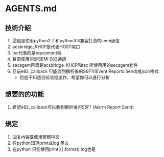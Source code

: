 # AGENTS.md 
## 技術介紹
1. 這個是使用python2.7 和python3.8兼容打造的semi通信
2. acsbridge_KHCP是代表HOST端口
3. tsc代表的是equipment端
4. 目前使用的是SEMI E82通訊
5. secsgem目錄是acsbridge_KHCP和tsc 所使用用的secsgem套件
6. 目前e82_callback 只能收到解析後的S6F11(Event Reports Send)成json格式
    - 但是不知道目前流程運作，希望你可以進行分析

## 想要的的功能
1. 希望e82_callback可以收到解析後的S5F1 (Alarm Report Send)



## 規定
1. 回复內容要使用繁體中文
2. 在python知道print或log 英文
3. 在python 只能使用print({}.format) log也是
